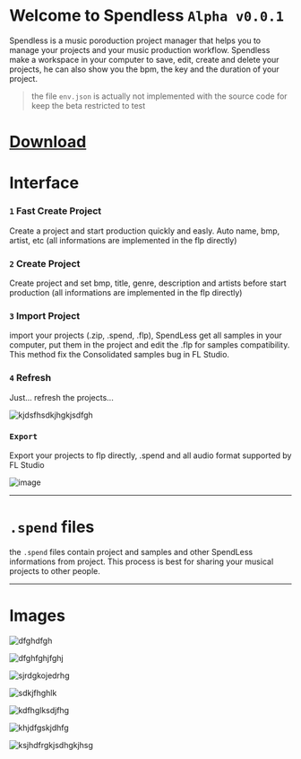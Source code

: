 # Welcome to Spendless `Alpha v0.0.1`

Spendless is a music poroduction project manager that helps you to manage your projects and your music production workflow.
Spendless make a workspace in your computer to save, edit, create and delete your projects, he can also show you the bpm, the key and the duration of your project.

> the file `env.json` is actually not implemented with the source code for keep the beta restricted to test



# [Download](https://github.com/Naaikho/spendless/releases/tag/0.0.2)

# Interface
### `1` Fast Create Project
Create a project and start production quickly and easly. Auto name, bmp, artist, etc (all informations are implemented in the flp directly)

### `2` Create Project
Create project and set bmp, title, genre, description and artists before start production (all informations are implemented in the flp directly)

### `3` Import Project
import your  projects (.zip, .spend, .flp), SpendLess get all samples in your computer, put them in the project and edit the .flp for samples compatibility.
This method fix the Consolidated samples bug in FL Studio.

### `4` Refresh
Just... refresh the projects...

![kjdsfhsdkjhgkjsdfgh](https://user-images.githubusercontent.com/62458713/197154545-fb186326-ec84-4aae-b66c-e5d0f1348247.png)

### `Export`
Export your projects to flp directly, .spend and all audio format supported by FL Studio

![image](https://user-images.githubusercontent.com/62458713/197156166-1508bdb6-951d-4d20-8d34-27fcf0ac2eca.png)

---

# `.spend` files
the `.spend` files contain project and samples and other SpendLess informations from project.
This process is best for sharing your musical projects to other people.

---

# Images
![dfghdfgh](https://user-images.githubusercontent.com/62458713/197154526-dd6b80aa-786c-47f6-93d2-ccfbd4620b09.png)

![dfghfghjfghj](https://user-images.githubusercontent.com/62458713/197154528-90628e7e-b87b-41af-9b39-774c1ec5a8e1.png)

![sjrdgkojedrhg](https://user-images.githubusercontent.com/62458713/197154531-42697ba6-2dc1-4b52-bfb0-50ebed2c60c4.png)

![sdkjfhghlk](https://user-images.githubusercontent.com/62458713/197154536-a1b3dc92-2eb8-43ad-9f61-9e6dc3a093b9.png)

![kdfhglksdjfhg](https://user-images.githubusercontent.com/62458713/197154539-05a28c18-b0a7-461e-8868-c89ab1fe12e8.png)

![khjdfgskjdhfg](https://user-images.githubusercontent.com/62458713/197154541-86001abd-f2db-4ee9-8873-f206e5af38e9.png)

![ksjhdfrgkjsdhgkjhsg](https://user-images.githubusercontent.com/62458713/197154543-c81e3693-232c-4d37-87ff-be7b07ef6db8.png)
